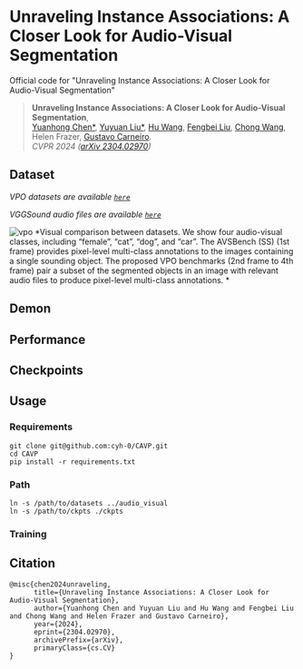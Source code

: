 # Unraveling Instance Associations: A Closer Look for Audio-Visual Segmentation
Official code for "Unraveling Instance Associations: A Closer Look for Audio-Visual Segmentation"

> **Unraveling Instance Associations: A Closer Look for Audio-Visual Segmentation**,<br />
> [Yuanhong Chen*](https://scholar.google.com/citations?user=PiWKAx0AAAAJ&hl=en&oi=ao), [Yuyuan Liu*](https://scholar.google.com/citations?user=SibDXFQAAAAJ&hl=zh-CN), [Hu Wang](https://huwang01.github.io/), [Fengbei Liu](https://fbladl.github.io/), [Chong Wang](https://scholar.google.com/citations?user=IWcTej4AAAAJ&hl=en&oi=ao), Helen Frazer, [Gustavo Carneiro](https://www.surrey.ac.uk/people/gustavo-carneiro).            
> *CVPR 2024 ([arXiv 2304.02970](https://arxiv.org/abs/2304.02970))*

<!-- This work presents VPO and CAVP -->
## Dataset
*VPO datasets are available [`here`](https://drive.google.com/file/d/12jq7-Ke09ZPoUI1od44q97DNLrThoHc3/view?usp=sharing)*

*VGGSound audio files are available [`here`](https://drive.google.com/file/d/1-OB3E9qbanfvZGbxvmRL05hsxwD0YOPq/view?usp=sharing)*

![vpo](./figs/avs_vpo_dataset.png)
*Visual comparison between datasets. We show four audio-visual classes, including “female”, “cat”, “dog”, and “car”. The AVSBench (SS) (1st frame) provides pixel-level multi-class annotations to the images containing a single sounding object.  The proposed VPO benchmarks (2nd frame to 4th frame) pair a subset of the segmented objects in an image with relevant audio files to produce pixel-level multi-class annotations.
*


## Demon


## Performance





## Checkpoints


## Usage
### Requirements
```
git clone git@github.com:cyh-0/CAVP.git
cd CAVP
pip install -r requirements.txt
```
### Path
```
ln -s /path/to/datasets ../audio_visual
ln -s /path/to/ckpts ./ckpts
```
### Training






<!-- <figure>
    <img src="./figs/avs_bench-motivation-1.png" width="500"/>
    <figcaption>The TPAVI AVS model tends to be biased to segment specific objects in a scene due to limitations in the training set and in the training process.</figcaption>
</figure> -->

<!-- ## Dataset
### AVSBench-Single+
Datasets are available here [`AVSBench-Single+`]()*

### Visual Post-production (VPO)
We build AVS datasets based on pairs of audio-visual data are obtained by matching images and audio based on the semantic classes
of the visual objects of the images and audio based on the semantic classes of the visual objects of the images. We leverage labelled image data from **COCO**, and audio source from **VGGSound**. Please note that we are excluding images containing multiple instances of the same class in the dataset due to the absence of spatial information from VGGSound.

*VPO datasets are available here [`VPO-SS`](https://drive.google.com/file/d/1gMIoWFDyXXknH7SxniggVxPTyugEnhjl/view?usp=drive_link)*
[`VPO-MS`](https://drive.google.com/file/d/1Qk_SDqWuUzUQ5KZjOBk9wy7_L4y24qqF/view?usp=drive_link)*

![vpo](./figs/dataset_final-1.png)
*Visual comparison between datasets. We show four audio-visual classes, including “female”, “cat”, “dog”, and “car”. The AVSBench-Single+ (left column) provides pixel-level multi-class annotations to the images containing a single-sounding object. The proposed VPO benchmarks (center and right columns) pair a subset of the segmented objects in an
image with relevant audio files to produce pixel-level multi-class annotations.*

<figure>
    <img src="./figs/multi+pie-1.png" width="500"/>
    <figcaption>Data distribution of VPO.</figcaption>
</figure> -->



<!-- ## Method
### Contrastive Audio-visual Pairing
<figure>
    <img src="./figs/avs_bench-ctr-1.png" width="500"/>
    <figcaption>Illustration of our contrastive learning method based on the original (left column) and shuffled (right column) audio-visual pairs.</figcaption>
</figure>

## Results

### Results on VPO-SS/MS
| Backbone    | Architecture |       | SS |       |       |MS |        |
|-------------|--------------|-------|---------------------|-------|-------|--------------------|--------|
|             |              | FDR   | mIoU                | F1    | FDR   | mIoU               | F1     |
| D-ResNet50  | TPAVI        | 30.64 | 42.44               | 55.22 | 30.82 | 44.08              | 58.14  |
| D-ResNet50  | DeepLabV3+   | 20.41 | 61.21               | 73.29 | 18.64 | 59.58              | 72.46  |
| D-ResNet101 | DeepLabV3+   | 19.47 | 66.26               | 77.34 | 15.72 | 62.91              | 75.41  |
| HRNetV2-w48 | HRNetV2      | 21.64 | 64.42               | 75.27 | 20.86 | 64.18              | 76.49  |
| HRNetV2-w48 | OCR          | 18.49 | 66.38               | 77.45 | 16.58 | 65.62              | 77.29  |

### Results on AVSBench-Single+
| AVS Benchmark    | Metrics  | TPAVI    | Ours     |
|------------------|----------|----------|----------|
| AVSBench-Salient | mIoU     | 72.79    | 83.06    |
|                  | F-Beta   | 84.80    | 90.39    |
| AVSBench-Single+ | FDR      | 18.54    | 12.71    |
|                  | mIoU     | 66.98    | 74.17    |
|                  | F1       | 79.61    | 84.86    |
| # Parameters     | Size     | 163.55 M | 119.78 M |

### Results on AVSBench-Semantics
| Metrics          | mIoU  | F-Score |
|------------------|-------|---------|
| TPAVI (ResNet50) | 20.18 | 25.20   |
| TPAVI (PVT)      | 29.77 | 35.20   |
| Ours             | 39.78 | 50.67   | -->


## Citation
```
@misc{chen2024unraveling,
      title={Unraveling Instance Associations: A Closer Look for Audio-Visual Segmentation}, 
      author={Yuanhong Chen and Yuyuan Liu and Hu Wang and Fengbei Liu and Chong Wang and Helen Frazer and Gustavo Carneiro},
      year={2024},
      eprint={2304.02970},
      archivePrefix={arXiv},
      primaryClass={cs.CV}
}
```
